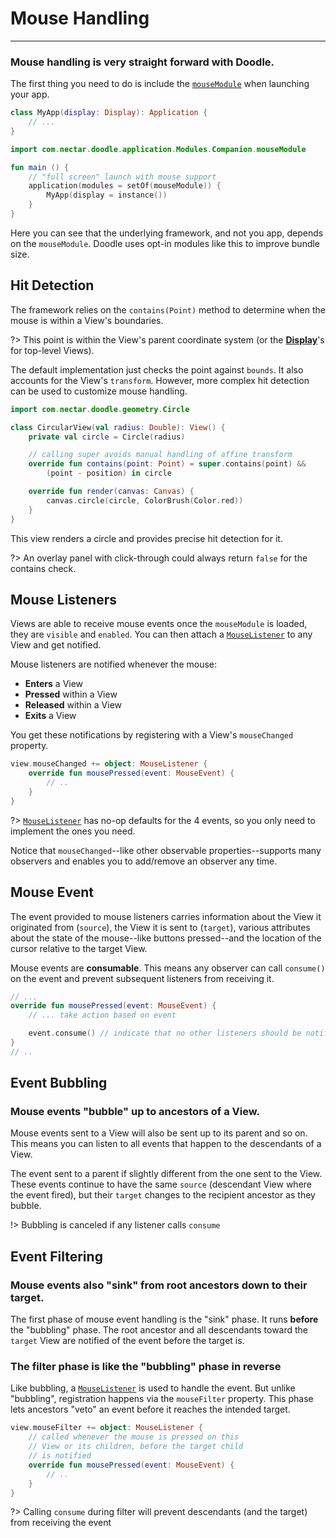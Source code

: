 # Mouse Handling
----------------

### Mouse handling is very straight forward with Doodle.

The first thing you need to do is include the [`mouseModule`]() when launching your app.

```kotlin
class MyApp(display: Display): Application {
    // ...
}
```
```kotlin
import com.nectar.doodle.application.Modules.Companion.mouseModule

fun main () {
    // "full screen" launch with mouse support
    application(modules = setOf(mouseModule)) {
        MyApp(display = instance())
    }
}
```

Here you can see that the underlying framework, and not you app, depends on the `mouseModule`. Doodle uses opt-in modules like this to improve
bundle size.

## Hit Detection

The framework relies on the `contains(Point)` method to determine when the mouse is within a View's boundaries.

?> This point is within the View's parent coordinate system (or the [**Display**](display.md?id=the-display-is-an-apps-root-container)'s for top-level Views).

The default implementation just checks the point against `bounds`. It also accounts for the View's `transform`.
However, more complex hit detection can be used to customize mouse handling.

```kotlin
import com.nectar.doodle.geometry.Circle

class CircularView(val radius: Double): View() {
    private val circle = Circle(radius)

    // calling super avoids manual handling of affine transform
    override fun contains(point: Point) = super.contains(point) &&
        (point - position) in circle

    override fun render(canvas: Canvas) {
        canvas.circle(circle, ColorBrush(Color.red))
    }
}
``` 
This view renders a circle and provides precise hit detection for it.

?> An overlay panel with click-through could always return `false` for the contains check.

## Mouse Listeners

Views are able to receive mouse events once the `mouseModule` is loaded, they are `visible` and `enabled`. You can
then attach a [`MouseListener`]() to any View and get notified.

Mouse listeners are notified whenever the mouse:
- **Enters** a View
- **Pressed** within a View
- **Released** within a View
- **Exits** a View

You get these notifications by registering with a View's `mouseChanged` property.

```kotlin
view.mouseChanged += object: MouseListener {
    override fun mousePressed(event: MouseEvent) {
        // ..
    }
}
```

?> [`MouseListener`]() has no-op defaults for the 4 events, so you only need to implement the ones you need.

Notice that `mouseChanged`--like other observable properties--supports many observers and enables you to add/remove
an observer any time.

## Mouse Event

The event provided to mouse listeners carries information about the View it originated from (`source`), the View it is sent to (`target`),
various attributes about the state of the mouse--like buttons pressed--and the location of the cursor relative to the target View.

Mouse events are **consumable**. This means any observer can call `consume()` on the event and prevent subsequent
listeners from receiving it.

```kotlin
// ...
override fun mousePressed(event: MouseEvent) {
    // ... take action based on event

    event.consume() // indicate that no other listeners should be notified
}
// ..
```

## Event Bubbling

### Mouse events "bubble" up to ancestors of a View.

Mouse events sent to a View will also be sent up to its parent and so on. This means you can listen to all events that happen
to the descendants of a View.

The event sent to a parent if slightly different from the one sent to the View. These events continue to have the same `source`
(descendant View where the event fired), but their `target` changes to the recipient ancestor as they bubble.

!> Bubbling is canceled if any listener calls `consume`

## Event Filtering

### Mouse events also "sink" from root ancestors down to their target.

The first phase of mouse event handling is the "sink" phase. It runs **before** the "bubbling" phase. The root ancestor and all
descendants toward the `target` View are notified of the event before the target is.

### The filter phase is like the "bubbling" phase in reverse

Like bubbling, a [`MouseListener`]() is used to handle the event. But unlike "bubbling", registration happens via the `mouseFilter`
property. This phase lets ancestors "veto" an event before it reaches the intended target.

```kotlin
view.mouseFilter += object: MouseListener {
    // called whenever the mouse is pressed on this
    // View or its children, before the target child
    // is notified
    override fun mousePressed(event: MouseEvent) {
        // ..
    }
}
```

?> Calling `consume` during filter will prevent descendants (and the target) from receiving the event